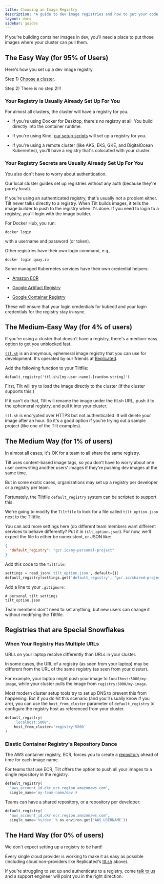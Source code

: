 ```yaml
---
title: Choosing an Image Registry
description: "A guide to dev image registries and how to get your code into a cluster."
layout: docs
sidebar: guides
---
```


If you're building container images in dev, you'll need a place to put those
images where your cluster can pull them.

## The Easy Way (for 95% of Users)

Here's how you set up a dev image registry.

Step 1) [Choose a cluster](choosing_clusters.html).

Step 2) There is no step 2!!!

### Your Registry is Usually Already Set Up For You

For almost all clusters, the cluster will have a registry for you.

- If you're using Docker for Desktop, there's no registry at all. You build
  directly into the container runtime.

- If you're using Kind, [our setup scripts](choosing_clusters.html) will set up
  a registry for you.

- If you're using a remote cluster (like AKS, EKS, GKE, and DigitalOcean
  Kuberentes), you'll have a registry that's colocated with your cluster.

### Your Registry Secrets are Usually Already Set Up For You

You also don't have to worry about authentication.

Our local cluster guides set up registries without any auth (because they're purely local).

If you're using an authenticated registry, that's usually not a problem either.
Tilt never talks directly to a registry. When Tilt builds images, it tells the
image builder to push to the registry when it's done. If you need to login to a
registry, you'll login with the image builder.

For Docker Hub, you run:

```
docker login
```

with a username and password (or token).

Other registries have their own login command, e.g.,

```
docker login quay.io
```

Some managed Kubernetes services have their own credential helpers:

- [Amazon ECR](https://github.com/awslabs/amazon-ecr-credential-helper)

- [Google Artifact Registry](https://cloud.google.com/artifact-registry/docs/docker/quickstart)

- [Google Container Registry](https://cloud.google.com/container-registry/docs/advanced-authentication)

These will ensure that your login credentials for kubectl and your login
credentials for the registry stay in-sync.

## The Medium-Easy Way (for 4% of users)

If you're using a cluster that doesn't have a registry,
there's a medium-easy option to get you unblocked fast.

[`ttl.sh`](https://ttl.sh/) is an anoymous, ephemeral image registry that you can use for development.
It's operated by our friends at [Replicated](https://www.replicated.com/).

Add the following function to your Tiltfile:

```
default_registry('ttl.sh/[my-user-name]-[random-string]')
```

First, Tilt will try to load the image directly to the cluster (if the cluster supports this.)

If it can't do that, Tilt will rename the image under the ttl.sh URL, push it to
the ephemeral registry, and pull it into your cluster.

`ttl.sh` is encrypted over HTTPS but not authenticated. It will delete your
image after an hour. So it's a good option if you're trying out a sample
project (like one of the Tilt examples).

## The Medium Way (for 1% of users)

In almost all cases, it's OK for a team to all share the same registry. 

Tilt uses content-based image tags, so you don't have to worry about one user
overwriting another users' images if they're pushing dev images at the same
time.

But in some exotic cases, organizations may set up a registry per developer or a
registry per team.

Fortunately, the Tiltfile `default_registry` system can be scripted to support this.

We're going to modify the `Tiltfile` to look for a file called `tilt_option.json` next to the Tiltfile. 

You can add more settings here (do different team members want different
services to behave differently? Put it in `tilt_option.json`). For now, we'll
expect the file to either be nonexistent, or JSON like:

```json
{
  "default_registry": "gcr.io/my-personal-project"
}
```

Add this code to the `Tiltfile`:

```python
settings = read_json('tilt_option.json', default={})
default_registry(settings.get('default_registry', 'gcr.io/shared-project-registry'))
```

Add a line to your `.gitignore`:
```
# personal tilt settings
tilt_option.json
```

Team members don't need to set anything, but new users can change it without
modifying the Tiltfile.

## Registries that are Special Snowflakes

### When Your Registry Has Multiple URLs

URLs on your laptop resolve differently than URLs in your cluster.

In some cases, the URL of a registry (as seen from your laptop) may be different
from the URL of the same registry (as seen from your clsuter).

For example, your laptop might push your image to `localhost:5000/my-image`,
while your cluster pulls the image from `registry:5000/my-image`.

Most modern cluster setup tools try to set up DNS to prevent this from
happening. But if you do hit this scenario (and you'll usually know if you are),
you can use the `host_from_cluster` parameter of `default_registry` to configure
the registry host as referenced from your cluster.

```python
default_registry(
    'localhost:5000',
    host_from_cluster='registry:5000'
)
```

### Elastic Container Registry's Repository Dance

The AWS container registry, ECR, forces you to create a
[repository](https://docs.aws.amazon.com/AmazonECR/latest/userguide/Repositories.html)
ahead of time for each image name.

For teams that use ECR, Tilt offers the option to push all your images to a
single repository in the registry.

```python
default_registry(
  'aws_account_id.dkr.ecr.region.amazonaws.com',
  single_name='my-team-name/dev')
```

Teams can have a shared repository, or a repository per developer:

```python
default_registry(
  'aws_account_id.dkr.ecr.region.amazonaws.com',
  single_name='%s/dev' % os.environ.get('AWS_USERNAME'))
```

## The Hard Way (for 0% of users)

We don't expect setting up a registry to be hard!

Every single cloud provider is working to make it as easy as possible (including
cloud non-providers like Replicated's [ttl.sh](https://ttl.sh) above).

If you're struggling to set up and authenticate to a registry, come [talk to
us](index.html#community) and a support engineer will point you in the right
direction.
